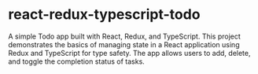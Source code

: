 # react-redux-typescript-todo
A simple Todo app built with React, Redux, and TypeScript. This project demonstrates the basics of managing state in a React application using Redux and TypeScript for type safety. The app allows users to add, delete, and toggle the completion status of tasks.
